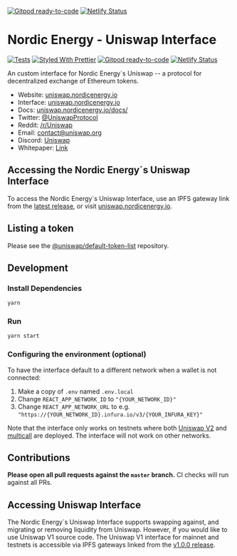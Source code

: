[![Gitpod ready-to-code](https://img.shields.io/badge/Gitpod-ready--to--code-blue?logo=gitpod)](https://gitpod.io/#https://github.com/nordicenergy/uniswap-interface) [![Netlify Status](https://api.netlify.com/api/v1/badges/7ba1490a-5215-43f3-9d9a-f409dad9ba12/deploy-status)](https://app.netlify.com/sites/nordicenergy-uniswap/deploys)

# Nordic Energy - Uniswap Interface

[![Tests](https://github.com/nordicenergy/uniswap-interface/workflows/Tests/badge.svg)](https://github.com/nordicenergy/uniswap-interface/actions?query=workflow%3ATests)
[![Styled With Prettier](https://img.shields.io/badge/code_style-prettier-ff69b4.svg)](https://prettier.io/) [![Gitpod ready-to-code](https://img.shields.io/badge/Gitpod-ready--to--code-blue?logo=gitpod)](https://gitpod.io/#https://github.com/nordicenergy/uniswap-interface) [![Netlify Status](https://api.netlify.com/api/v1/badges/7ba1490a-5215-43f3-9d9a-f409dad9ba12/deploy-status)](https://app.netlify.com/sites/nordicenergy-uniswap/deploys)

An custom interface for Nordic Energy´s Uniswap -- a protocol for decentralized exchange of Ethereum tokens.

- Website: [uniswap.nordicenergy.io](https://uniswap.nordicenergy.io/)
- Interface: [uniswap.nordicenergy.io](https://uniswap.nordicenergy.io)
- Docs: [uniswap.nordicenergy.io/docs/](https://uniswap.nordicenergy.io/docs/)
- Twitter: [@UniswapProtocol](https://twitter.com/UniswapProtocol)
- Reddit: [/r/Uniswap](https://www.reddit.com/r/Uniswap/)
- Email: [contact@uniswap.org](mailto:contact@uniswap.nordicenergy.io)
- Discord: [Uniswap](https://discord.gg/Y7TF6QA)
- Whitepaper: [Link](https://hackmd.io/C-DvwDSfSxuh-Gd4WKE_ig)

## Accessing the Nordic Energy´s Uniswap Interface

To access the Nordic Energy´s Uniswap Interface, use an IPFS gateway link from the
[latest release](https://github.com/nordicenergy/uniswap-interface/releases/latest), 
or visit [uniswap.nordicenergy.io](https://uniswap.nordicenergy.io).

## Listing a token

Please see the
[@uniswap/default-token-list](https://github.com/uniswap/default-token-list) 
repository.

## Development

### Install Dependencies

```bash
yarn
```

### Run

```bash
yarn start
```

### Configuring the environment (optional)

To have the interface default to a different network when a wallet is not connected:

1. Make a copy of `.env` named `.env.local`
2. Change `REACT_APP_NETWORK_ID` to `"{YOUR_NETWORK_ID}"`
3. Change `REACT_APP_NETWORK_URL` to e.g. `"https://{YOUR_NETWORK_ID}.infura.io/v3/{YOUR_INFURA_KEY}"` 

Note that the interface only works on testnets where both 
[Uniswap V2](https://uniswap.org/docs/v2/smart-contracts/factory/) and 
[multicall](https://github.com/makerdao/multicall) are deployed.
The interface will not work on other networks.

## Contributions

**Please open all pull requests against the `master` branch.** 
CI checks will run against all PRs.

## Accessing Uniswap Interface

The Nordic Energy´s Uniswap Interface supports swapping against, and migrating or removing liquidity from Uniswap. However,
if you would like to use Uniswap V1 source code. The Uniswap V1 interface for mainnet and testnets is accessible via IPFS gateways 
linked from the [v1.0.0 release](https://github.com/Uniswap/uniswap-interface/releases/tag/v1.0.0).
